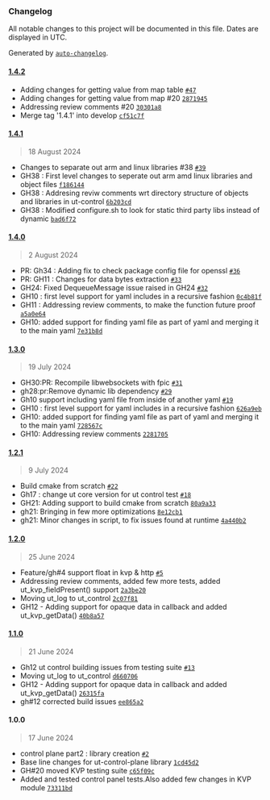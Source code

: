 ### Changelog

All notable changes to this project will be documented in this file. Dates are displayed in UTC.

Generated by [`auto-changelog`](https://github.com/CookPete/auto-changelog).

#### [1.4.2](https://github.com/rdkcentral/ut-control/compare/1.4.1...1.4.2)

- Adding changes for getting value from map table [`#47`](https://github.com/rdkcentral/ut-control/pull/47)
- Adding changes for getting value from map #20 [`2871945`](https://github.com/rdkcentral/ut-control/commit/287194596affa7c96ce439fc1e8932dc6b187aba)
- Addressing review comments #20 [`30301a8`](https://github.com/rdkcentral/ut-control/commit/30301a86b0e37ff9556cf97de3d96b24d48665e7)
- Merge tag '1.4.1' into develop [`cf51c7f`](https://github.com/rdkcentral/ut-control/commit/cf51c7f859c260072d5f7741277140c6073caaa6)

#### [1.4.1](https://github.com/rdkcentral/ut-control/compare/1.4.0...1.4.1)

> 18 August 2024

- Changes to separate out arm and linux libraries #38  [`#39`](https://github.com/rdkcentral/ut-control/pull/39)
- GH38 : First level changes to seperate out arm amd linux libraries and object files [`f186144`](https://github.com/rdkcentral/ut-control/commit/f186144a936f3908069e332d9c44d08396db4e7e)
- GH38 : Addresing reviw comments wrt directory structure of objects and libraries in ut-control [`6b203cd`](https://github.com/rdkcentral/ut-control/commit/6b203cd8d5b1dfbac618a97c68d527c45665a992)
- GH38 : Modified configure.sh to look for static third party libs instead of dynamic [`bad6f72`](https://github.com/rdkcentral/ut-control/commit/bad6f7208056614f649eec9ad06cd04b1253eb3f)

#### [1.4.0](https://github.com/rdkcentral/ut-control/compare/1.3.0...1.4.0)

> 2 August 2024

- PR: Gh34 : Adding fix to check package config file for openssl [`#36`](https://github.com/rdkcentral/ut-control/pull/36)
- PR: GH11 : Changes for data bytes extraction [`#33`](https://github.com/rdkcentral/ut-control/pull/33)
- GH24: Fixed DequeueMessage issue raised in GH24 [`#32`](https://github.com/rdkcentral/ut-control/pull/32)
- GH10 : first level support for yaml includes in a recursive fashion [`0c4b81f`](https://github.com/rdkcentral/ut-control/commit/0c4b81fe65d468ce5ea84f0ecbfe765f77f497fe)
- GH11 : Addressing review comments, to make the function future proof [`a5a0e64`](https://github.com/rdkcentral/ut-control/commit/a5a0e6450ddb9e4c0ce1507bb863e3e1f3dddb57)
- GH10: added support for finding yaml file as part of yaml and merging it to the main yaml [`7e31b8d`](https://github.com/rdkcentral/ut-control/commit/7e31b8dc1792de04f9489bfc43766c0499298b0c)

#### [1.3.0](https://github.com/rdkcentral/ut-control/compare/1.2.1...1.3.0)

> 19 July 2024

- GH30:PR: Recompile libwebsockets with fpic [`#31`](https://github.com/rdkcentral/ut-control/pull/31)
- gh28:pr:Remove dynamic lib dependency [`#29`](https://github.com/rdkcentral/ut-control/pull/29)
- Gh10 support including yaml file from inside of another yaml [`#19`](https://github.com/rdkcentral/ut-control/pull/19)
- GH10 : first level support for yaml includes in a recursive fashion [`626a9eb`](https://github.com/rdkcentral/ut-control/commit/626a9ebc6a8743d6ffb8ad1ca7db4fb7ec7277f8)
- GH10: added support for finding yaml file as part of yaml and merging it to the main yaml [`728567c`](https://github.com/rdkcentral/ut-control/commit/728567cc9e32484a91dfed84dfbfbde934e54361)
- GH10: Addressing review comments [`2281705`](https://github.com/rdkcentral/ut-control/commit/2281705d1ba2625113a2c66c6b58731ee98a5df2)

#### [1.2.1](https://github.com/rdkcentral/ut-control/compare/1.2.0...1.2.1)

> 9 July 2024

- Build cmake from scratch [`#22`](https://github.com/rdkcentral/ut-control/pull/22)
- Gh17 : change ut core version for ut control test [`#18`](https://github.com/rdkcentral/ut-control/pull/18)
- GH21: Adding support to build cmake from scratch [`80a9a33`](https://github.com/rdkcentral/ut-control/commit/80a9a333b5997744fcc28ac95f690da8b622717f)
- gh21: Bringing in few more optimizations [`8e12cb1`](https://github.com/rdkcentral/ut-control/commit/8e12cb153f8614524c99f850fe490bbe51402ba8)
- gh21: Minor  changes in script, to fix issues found at runtime [`4a440b2`](https://github.com/rdkcentral/ut-control/commit/4a440b2088b20b5ab5f15238d607f7fab8337111)

#### [1.2.0](https://github.com/rdkcentral/ut-control/compare/1.1.0...1.2.0)

> 25 June 2024

- Feature/gh#4 support float in kvp & http  [`#5`](https://github.com/rdkcentral/ut-control/pull/5)
- Addressing review comments, added few more tests, added ut_kvp_fieldPresent() support [`2a3be20`](https://github.com/rdkcentral/ut-control/commit/2a3be205fc50fe9e703381f33b6a0bc587635471)
- Moving ut_log to ut_control [`2c07f81`](https://github.com/rdkcentral/ut-control/commit/2c07f810cfb833ecb99433401b3f00d05109c01d)
- GH12 - Adding support for opaque data in callback and added ut_kvp_getData() [`40b8a57`](https://github.com/rdkcentral/ut-control/commit/40b8a57f47be3f2904d4f2d0a68d4e8ad6839688)

#### [1.1.0](https://github.com/rdkcentral/ut-control/compare/1.0.0...1.1.0)

> 21 June 2024

- Gh12 ut control building issues from testing suite [`#13`](https://github.com/rdkcentral/ut-control/pull/13)
- Moving ut_log to ut_control [`d660706`](https://github.com/rdkcentral/ut-control/commit/d660706c2e02f329c3c2b62d6841805c84cb51e5)
- GH12 - Adding support for opaque data in callback and added ut_kvp_getData() [`26315fa`](https://github.com/rdkcentral/ut-control/commit/26315fa1e8b62724b5096fa4789c8cea97d755cf)
- gh#12 corrected build issues [`ee865a2`](https://github.com/rdkcentral/ut-control/commit/ee865a2fe245d53772e67c18fae0b959942ecf95)

#### 1.0.0

> 17 June 2024

- control plane part2 : library creation [`#2`](https://github.com/rdkcentral/ut-control/pull/2)
- Base line changes for ut-control-plane library [`1cd45d2`](https://github.com/rdkcentral/ut-control/commit/1cd45d25a24b93648575a452682f224888ca5566)
- GH#20 moved KVP testing suite [`c65f09c`](https://github.com/rdkcentral/ut-control/commit/c65f09c760c5546127ef02c1dc67bdfc8051768f)
- Added and tested control panel tests.Also added few changes in KVP module [`73311bd`](https://github.com/rdkcentral/ut-control/commit/73311bd810915dbad41656ba736c4a4b30bb3e2e)
